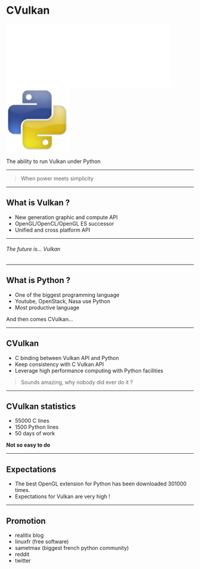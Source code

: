 # CVulkan

![](img/vulkan-logo.png)
![](img/python-logo-small.png)

The ability to run Vulkan under Python

---

> When power meets simplicity

---

## What is Vulkan ?

- New generation graphic and compute API
- OpenGL/OpenCL/OpenGL ES successor
- Unified and cross platform API

---

###### The future is… *Vulkan*

---

## What is Python ?

- One of the biggest programming language
- Youtube, OpenStack, Nasa use Python
- Most productive language

And then comes CVulkan…

---

## CVulkan

- C binding between Vulkan API and Python
- Keep consistency with C Vulkan API
- Leverage high performance computing with Python facilities

> Sounds amazing, why nobody did ever do it ?

---

## CVulkan statistics

- 55000 C lines
- 1500 Python lines
- 50 days of work

**Not so easy to do**

---

## Expectations

- The best OpenGL extension for Python has been downloaded 301000 times.
- Expectations for Vulkan are very high !

---

## Promotion

- realitix blog
- linuxfr (free software)
- sametmax (biggest french python community)
- reddit
- twitter
